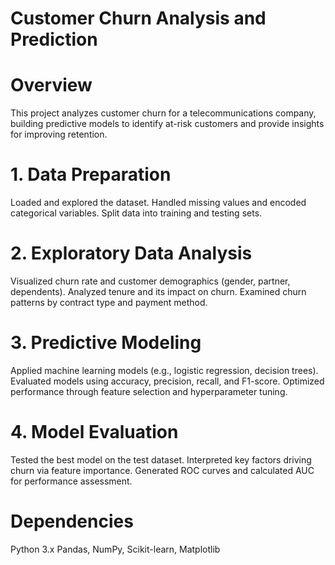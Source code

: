 # Customer Churn Analysis and Prediction

# Overview
This project analyzes customer churn for a telecommunications company, building predictive models to identify at-risk customers and provide insights for improving retention.

# 1. Data Preparation
Loaded and explored the dataset.
Handled missing values and encoded categorical variables.
Split data into training and testing sets.

# 2. Exploratory Data Analysis
Visualized churn rate and customer demographics (gender, partner, dependents).
Analyzed tenure and its impact on churn.
Examined churn patterns by contract type and payment method.

# 3. Predictive Modeling
Applied machine learning models (e.g., logistic regression, decision trees).
Evaluated models using accuracy, precision, recall, and F1-score.
Optimized performance through feature selection and hyperparameter tuning.

# 4. Model Evaluation
Tested the best model on the test dataset.
Interpreted key factors driving churn via feature importance.
Generated ROC curves and calculated AUC for performance assessment.


# Dependencies
Python 3.x
Pandas, NumPy, Scikit-learn, Matplotlib


